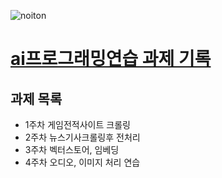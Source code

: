 ![noiton](https://upload.wikimedia.org/wikipedia/commons/e/e9/Notion-logo.svg)   
# [ai프로그래밍연습 과제 기록](https://dryoon.notion.site/ai-b78ae131273b4d588dc232e60fc5e5a9?pvs=4)


## 과제 목록
- 1주차 게임전적사이트 크롤링
- 2주차 뉴스기사크롤링후 전처리
- 3주차 벡터스토어, 임베딩
- 4주차 오디오, 이미지 처리 연습